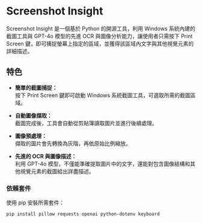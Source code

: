 # Screenshot Insight

Screenshot Insight 是一個基於 Python 的開源工具，利用 Windows 系統內建的截圖工具與 GPT-4o 模型的先進 OCR 與圖像分析能力，讓使用者只需按下 Print Screen 鍵，即可捕捉螢幕上指定的區域，並獲得該區域內文字與其他視覺元素的詳細描述。

## 特色

- **簡單的截圖捕捉：**  
  按下 Print Screen 鍵即可啟動 Windows 系統截圖工具，可選取所需的截圖區域。

- **自動圖像擷取：**  
  截圖完成後，工具會自動從剪貼簿讀取圖片並進行後續處理。

- **圖像預處理：**  
  擷取的圖片會先轉換為灰階，再依原始比例縮放。

- **先進的 OCR 與圖像描述：**  
  利用 GPT-4o 模型，不僅能準確提取圖片中的文字，還能對包含圖像結構和其他視覺元素的截圖給出詳盡描述。

### 依賴套件

使用 pip 安裝所需套件：

```sh
pip install pillow requests openai python-dotenv keyboard

